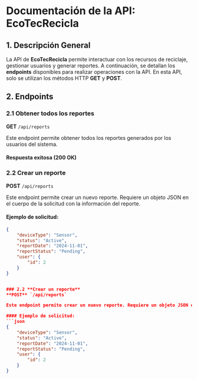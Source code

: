 # Documentación de la API: EcoTecRecicla

## 1. Descripción General

La API de **EcoTecRecicla** permite interactuar con los recursos de reciclaje, gestionar usuarios y generar reportes. A continuación, se detallan los **endpoints** disponibles para realizar operaciones con la API. En esta API, solo se utilizan los métodos HTTP **GET** y **POST**.

## 2. Endpoints

### 2.1 Obtener todos los reportes
**GET** `/api/reports`

Este endpoint permite obtener todos los reportes generados por los usuarios del sistema.


#### Respuesta exitosa (200 OK)
### 2.2 **Crear un reporte**
**POST** `/api/reports`

Este endpoint permite crear un nuevo reporte. Requiere un objeto JSON en el cuerpo de la solicitud con la información del reporte.

#### Ejemplo de solicitud:
```json
{
    "deviceType": "Sensor",
    "status": "Active",
    "reportDate": "2024-11-01",
    "reportStatus": "Pending",
    "user": {
        "id": 2
    }
}


### 2.2 **Crear un reporte**
**POST** `/api/reports`

Este endpoint permite crear un nuevo reporte. Requiere un objeto JSON en el cuerpo de la solicitud con la información del reporte.

#### Ejemplo de solicitud:
```json
{
    "deviceType": "Sensor",
    "status": "Active",
    "reportDate": "2024-11-01",
    "reportStatus": "Pending",
    "user": {
        "id": 2
    }
}

